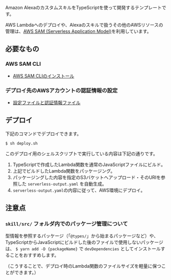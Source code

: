 Amazon AlexaのカスタムスキルをTypeScriptを使って開発するテンプレートです。

AWS Lambdaへのデプロイや、Alexaのスキルで扱うその他のAWSリソースの管理は、[AWS SAM (Serverless Application Model)](https://github.com/awslabs/serverless-application-model)を利用しています。

## 必要なもの
### AWS SAM CLI

+ [AWS SAM CLIのインストール](https://docs.aws.amazon.com/ja_jp/lambda/latest/dg/sam-cli-requirements.html)

### デプロイ先のAWSアカウントの認証情報の設定

+ [設定ファイルと認証情報ファイル](https://docs.aws.amazon.com/ja_jp/cli/latest/userguide/cli-config-files.html)

## デプロイ
下記のコマンドでデプロイできます。

`$ sh deploy.sh`

このデプロイ用のシェルスクリプトで実行している内容は下記の通りです。

1. TypeScriptで作成したLambda関数を通常のJavaScriptファイルにビルド。
1. 上記でビルドしたLambda関数をパッケージング。
1. パッケージングした内容を指定のS3バケットへアップロード・そのURIを参照した `serverless-output.yaml` を自動生成。
1. `serverless-output.yaml`の内容に従って、AWS環境にデプロイ。

## 注意点
### `skill/src/` フォルダ内でのパッケージ管理について
型情報を参照するパッケージ（「`@types/`」から始まるパッケージなど）や、TypeScriptからJavaScriptにビルドした後のファイルで使用しないパッケージは、 `$ yarn add -D {packageName}` で `devDependencies` としてインストールすることをおすすめします。

（こうすることで、デプロイ時のLambda関数のファイルサイズを軽量に保つことができます。）
